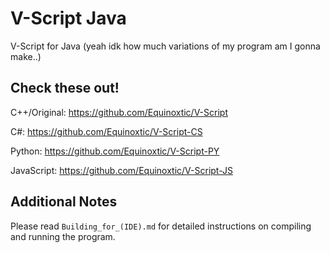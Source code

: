 # V-Script Java

V-Script for Java (yeah idk how much variations of my program am I gonna make..)

## Check these out!

C++/Original: https://github.com/Equinoxtic/V-Script

C#: https://github.com/Equinoxtic/V-Script-CS

Python: https://github.com/Equinoxtic/V-Script-PY

JavaScript: https://github.com/Equinoxtic/V-Script-JS

## Additional Notes

Please read `Building_for_(IDE).md` for detailed instructions on compiling and running the program.
